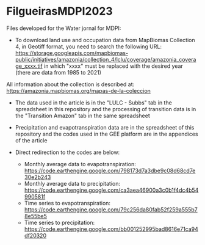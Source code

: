 # FilgueirasMDPI2023

Files developed for the Water jornal for MDPI:
* To download land use and occupation data from MapBiomas Collection 4, in Geotiff format, you need to search the following URL:
  https://storage.googleapis.com/mapbiomas-public/initiatives/amazonia/collection_4/lclu/coverage/amazonia_coverage_xxxx.tif
  in which "xxxx" must be replaced with the desired year (there are data from 1985 to 2021)

 All information about the collection is described at: https://amazonia.mapbiomas.org/mapas-de-la-coleccion

* The data used in the article is in the "LULC - Subbs" tab in the spreadsheet in this repository and the processing of transition data is in the "Transition Amazon" tab in the same spreadsheet

* Precipitation and evapotranspiration data are in the spreadsheet of this repository and the codes used in the GEE platform are in the appendices of the article
* Direct redirection to the codes are below:

    * Monthly average data to evapotranspiration: https://code.earthengine.google.com/798173d7a3dbe9c08d68cd7e30e2b243
    * Monthly average data to precipitation: https://code.earthengine.google.com/ca3aea46900a3c0b1f4dc4b54990581f
    * Time series to evapotranspiration: https://code.earthengine.google.com/79c256da80fab52f259a555b78e55be5
    * Time series to precipitation: https://code.earthengine.google.com/bb001252995bad8616e71ca94df20320
